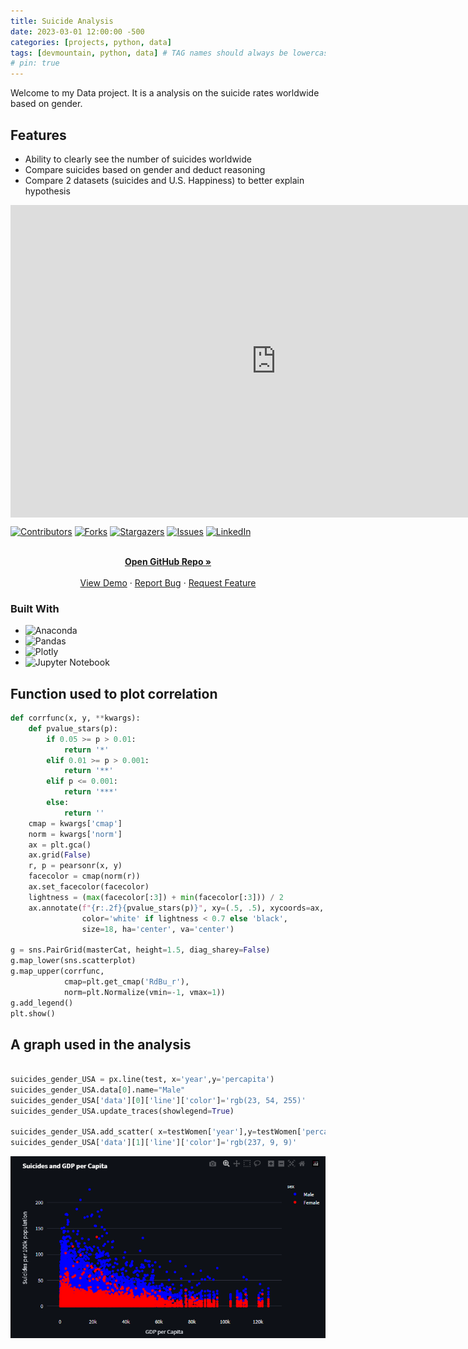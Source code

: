 ```yaml
---
title: Suicide Analysis
date: 2023-03-01 12:00:00 -500
categories: [projects, python, data]
tags: [devmountain, python, data] # TAG names should always be lowercase
# pin: true
---
```


Welcome to my Data project. It is a analysis on the suicide rates worldwide based on gender.

## Features

- Ability to clearly see the number of suicides worldwide
- Compare suicides based on gender and deduct reasoning
- Compare 2 datasets (suicides and U.S. Happiness) to better explain hypothesis
<iframe 
    align="center"
    width="850"
    height="500"
    src="https://www.youtube.com/embed/6AisX8I2yKs"
    frameborder="0"
    allow="autoplay; encrypted-media"
    allowfullscreen
>
</iframe>

[![Contributors][contributors-shield]][contributors-url]
[![Forks][forks-shield]][forks-url]
[![Stargazers][stars-shield]][stars-url]
[![Issues][issues-shield]][issues-url]
[![LinkedIn][linkedin-shield]][linkedin-url]

<!-- PROJECT LOGO -->

  <p align="center">
    <br />
    <a href="https://github.com/ajeddin/specsCapstone"><strong>Open GitHub Repo »</strong></a>
    <br />
    <br />
    <a href="https://ajeddin-specscapstone-homepage-czg3s7.streamlit.app/">View Demo</a>
    ·
    <a href="https://github.com/ajeddin/specsCapstone/issues">Report Bug</a>
    ·
    <a href="https://github.com/ajeddin/specsCapstone/issues">Request Feature</a>
  </p>

### Built With

- ![Anaconda][anaconda]
- ![Pandas][pandas]
- ![Plotly][plotly]
- ![Jupyter Notebook][jupyter notebook]

<!-- ROADMAP -->

## Function used to plot correlation

```python
def corrfunc(x, y, **kwargs):
    def pvalue_stars(p):
        if 0.05 >= p > 0.01:
            return '*'
        elif 0.01 >= p > 0.001:
            return '**'
        elif p <= 0.001:
            return '***'
        else:
            return ''
    cmap = kwargs['cmap']
    norm = kwargs['norm']
    ax = plt.gca()
    ax.grid(False)
    r, p = pearsonr(x, y)
    facecolor = cmap(norm(r))
    ax.set_facecolor(facecolor)
    lightness = (max(facecolor[:3]) + min(facecolor[:3])) / 2
    ax.annotate(f"{r:.2f}{pvalue_stars(p)}", xy=(.5, .5), xycoords=ax,
                color='white' if lightness < 0.7 else 'black',
                size=18, ha='center', va='center')

g = sns.PairGrid(masterCat, height=1.5, diag_sharey=False)
g.map_lower(sns.scatterplot)
g.map_upper(corrfunc,
            cmap=plt.get_cmap('RdBu_r'),
            norm=plt.Normalize(vmin=-1, vmax=1))
g.add_legend()
plt.show()
```

## A graph used in the analysis

```python

suicides_gender_USA = px.line(test, x='year',y='percapita')
suicides_gender_USA.data[0].name="Male"
suicides_gender_USA['data'][0]['line']['color']='rgb(23, 54, 255)'
suicides_gender_USA.update_traces(showlegend=True)

suicides_gender_USA.add_scatter( x=testWomen['year'],y=testWomen['percapita'],name='Women')
suicides_gender_USA['data'][1]['line']['color']='rgb(237, 9, 9)'

```

<img src='/scatterUSA.png' alt="Suicides and GDP per Capita USA">

<!-- MARKDOWN LINKS & IMAGES -->
<!-- https://www.markdownguide.org/basic-syntax/#reference-style-links -->

[contributors-shield]: https://img.shields.io/github/contributors/ajeddin/specsCapstone.svg?style=for-the-badge
[contributors-url]: https://github.com/ajeddin/specsCapstone/graphs/contributors
[forks-shield]: https://img.shields.io/github/forks/ajeddin/specsCapstone.svg?style=for-the-badge
[forks-url]: https://github.com/ajeddin/specsCapstone/network/members
[stars-shield]: https://img.shields.io/github/stars/ajeddin/specsCapstone.svg?style=for-the-badge
[stars-url]: https://github.com/ajeddin/specsCapstone/stargazers
[issues-shield]: https://img.shields.io/github/issues/ajeddin/specsCapstone.svg?style=for-the-badge
[issues-url]: https://github.com/ajeddin/specsCapstone/issues
[license-shield]: https://img.shields.io/github/license/ajeddin/specsCapstone.svg?style=for-the-badge
[license-url]: https://github.com/ajeddin/specsCapstone/blob/master/LICENSE.txt
[linkedin-shield]: https://img.shields.io/badge/-LinkedIn-black.svg?style=for-the-badge&logo=linkedin&colorB=555
[linkedin-url]: https://linkedin.com/in/ajedev
[product-screenshot]: images/screenshot.png
[next.js]: https://img.shields.io/badge/next.js-000000?style=for-the-badge&logo=nextdotjs&logoColor=white
[next-url]: https://nextjs.org/
[react.js]: https://img.shields.io/badge/React-20232A?style=for-the-badge&logo=react&logoColor=61DAFB
[react-url]: https://reactjs.org/
[vue.js]: https://img.shields.io/badge/Vue.js-35495E?style=for-the-badge&logo=vuedotjs&logoColor=4FC08D
[vue-url]: https://vuejs.org/
[angular.io]: https://img.shields.io/badge/Angular-DD0031?style=for-the-badge&logo=angular&logoColor=white
[angular-url]: https://angular.io/
[svelte.dev]: https://img.shields.io/badge/Svelte-4A4A55?style=for-the-badge&logo=svelte&logoColor=FF3E00
[svelte-url]: https://svelte.dev/
[laravel.com]: https://img.shields.io/badge/Laravel-FF2D20?style=for-the-badge&logo=laravel&logoColor=white
[laravel-url]: https://laravel.com
[bootstrap.com]: https://img.shields.io/badge/Bootstrap-563D7C?style=for-the-badge&logo=bootstrap&logoColor=white
[bootstrap-url]: https://getbootstrap.com
[jquery.com]: https://img.shields.io/badge/jQuery-0769AD?style=for-the-badge&logo=jquery&logoColor=white
[jquery-url]: https://jquery.com
[javascript]: https://img.shields.io/badge/javascript-%23323330.svg?style=for-the-badge&logo=javascript&logoColor=%23F7DF1E
[java]: https://img.shields.io/badge/java-%23ED8B00.svg?style=for-the-badge&logo=java&logoColor=white
[nodejs]: https://img.shields.io/badge/node.js-6DA55F?style=for-the-badge&logo=node.js&logoColor=white
[postgres]: https://img.shields.io/badge/postgres-%23316192.svg?style=for-the-badge&logo=postgresql&logoColor=white
[css3]: https://img.shields.io/badge/css3-%231572B6.svg?style=for-the-badge&logo=css3&logoColor=white
[html5]: https://img.shields.io/badge/html5-%23E34F26.svg?style=for-the-badge&logo=html5&logoColor=white
[pandas]: https://img.shields.io/badge/pandas-%23150458.svg?style=for-the-badge&logo=pandas&logoColor=white
[plotly]: https://img.shields.io/badge/Plotly-%233F4F75.svg?style=for-the-badge&logo=plotly&logoColor=white
[matplotlib]: https://img.shields.io/badge/Matplotlib-%23ffffff.svg?style=for-the-badge&logo=Matplotlib&logoColor=black
[anaconda]: https://img.shields.io/badge/Anaconda-%2344A833.svg?style=for-the-badge&logo=anaconda&logoColor=white
[jupyter notebook]: https://img.shields.io/badge/jupyter-%23FA0F00.svg?style=for-the-badge&logo=jupyter&logoColor=white
